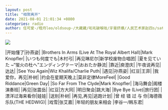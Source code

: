 ```yaml
---
layout: post
title: "相聚离开"
date: 2021-08-01 21:01:34 +0800
categories: radio
author: 任可爱-/橙月leo/oldsoup-/大藏藏/吼吼破喉咙/牙膏挤爆/人民艺术家赵四s/satoshi的鱼/村长的二奶/FloruitaShow
---
```

![]({{site.baseurl}}/images/cover_20210801.jpg)

|开始懂了|孙燕姿|
|Brothers In Arms (Live At The Royal Albert Hall)|Mark Knopfler|
|いつも何度でも|木村弓|
|再见琳尼尔|新学校废物合唱团|
|夏を见ていた ~“蛍火の杜へ”エンディングテーマ|おおたか静流|
|靠近|庾澄庆|
|午夜说再见|达达|
|See You Again|Wiz Khalifa/Charlie Puth|
|遇见|孙燕姿|
|红豆|王菲|
|我爱你，再见|朴树|
|约会在星期天晚上|莫非定律MoreFeel|
|Good Riddance|Green Day|
|So Far From The Clyde|Mark Knopfler|
|海马舞会|阁楼演奏班|
|再见|张震岳|
|红豆|方大同|
|明日聚会|跳大海|
|Bye Bye (Live)|旅行团|
|漂洋过海来看你|娃娃|
|送别|朴树|
|再见,再见|逃跑计划|
|曾 经 错 过 与 你|海德薇乐队(THE HEDWIG)|
|戏雪|张艾嘉|
|年轻的朋友来相会 |李谷一/韩东君|

